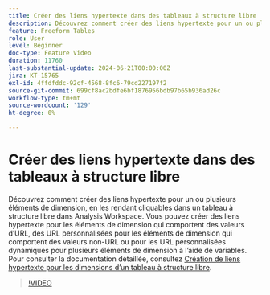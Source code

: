 ```yaml
---
title: Créer des liens hypertexte dans des tableaux à structure libre
description: Découvrez comment créer des liens hypertexte pour un ou plusieurs éléments de dimension, en les rendant cliquables dans un tableau à structure libre dans Analysis Workspace. Vous pouvez créer des liens hypertexte pour les éléments de dimension qui comportent des valeurs d’URL, des URL personnalisées pour les éléments de dimension qui comportent des valeurs non-URL ou pour les URL personnalisées dynamiques pour plusieurs éléments de dimension à l’aide de variables.
feature: Freeform Tables
role: User
level: Beginner
doc-type: Feature Video
duration: 11760
last-substantial-update: 2024-06-21T00:00:00Z
jira: KT-15765
exl-id: 4ffdfddc-92cf-4568-8fc6-79cd227197f2
source-git-commit: 699cf8ac2bdfe6bf1876956bdb97b65b936ad26c
workflow-type: tm+mt
source-wordcount: '129'
ht-degree: 0%

---
```


# Créer des liens hypertexte dans des tableaux à structure libre

Découvrez comment créer des liens hypertexte pour un ou plusieurs éléments de dimension, en les rendant cliquables dans un tableau à structure libre dans Analysis Workspace. Vous pouvez créer des liens hypertexte pour les éléments de dimension qui comportent des valeurs d’URL, des URL personnalisées pour les éléments de dimension qui comportent des valeurs non-URL ou pour les URL personnalisées dynamiques pour plusieurs éléments de dimension à l’aide de variables. Pour consulter la documentation détaillée, consultez [Création de liens hypertexte pour les dimensions d’un tableau à structure libre](https://experienceleague.adobe.com/en/docs/analytics/analyze/analysis-workspace/visualizations/freeform-table/freeform-table-hyperlinks).

>[!VIDEO](https://video.tv.adobe.com/v/3430411/?learn=on)
